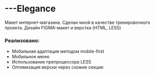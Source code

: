 # ---Elegance
Макет интернет-магазина. Сделан мной в качестве тренировочного проекта. Дизайн FIGMA-макет и верстка (HTML, LESS)

### Реализовано:
* Мобильная адаптация методом mobile-first
* Мобильное меню
* Использование препроцессора LESS 
* Оптимизация верски через схожие секции
